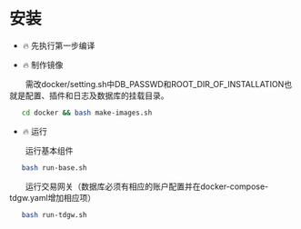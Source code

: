 # 安装
* 🔥 先执行第一步编译

* 🔥 制作镜像  

&emsp;&emsp;需改docker/setting.sh中DB_PASSWD和ROOT_DIR_OF_INSTALLATION也就是配置、插件和日志及数据库的挂载目录。
```bash
   cd docker && bash make-images.sh
```

* 🔥 运行  

&emsp;&emsp;运行基本组件 
```bash
   bash run-base.sh
```
&emsp;&emsp;运行交易网关（数据库必须有相应的账户配置并在docker-compose-tdgw.yaml增加相应项）
```bash
   bash run-tdgw.sh
```
